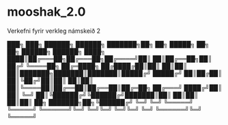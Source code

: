 # mooshak_2.0
Verkefni fyrir verkleg námskeið 2

███╗   ███╗ ██████╗  ██████╗ ███████╗██╗  ██╗ █████╗ ██╗  ██╗    ██████╗     ██████╗ 
████╗ ████║██╔═══██╗██╔═══██╗██╔════╝██║  ██║██╔══██╗██║ ██╔╝    ╚════██╗   ██╔═████╗
██╔████╔██║██║   ██║██║   ██║███████╗███████║███████║█████╔╝      █████╔╝   ██║██╔██║
██║╚██╔╝██║██║   ██║██║   ██║╚════██║██╔══██║██╔══██║██╔═██╗     ██╔═══╝    ████╔╝██║
██║ ╚═╝ ██║╚██████╔╝╚██████╔╝███████║██║  ██║██║  ██║██║  ██╗    ███████╗██╗╚██████╔╝
╚═╝     ╚═╝ ╚═════╝  ╚═════╝ ╚══════╝╚═╝  ╚═╝╚═╝  ╚═╝╚═╝  ╚═╝    ╚══════╝╚═╝ ╚═════╝ 
                                                                                     
